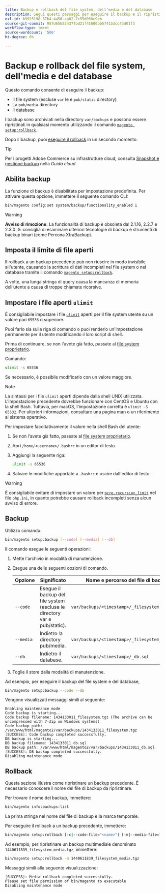 ```yaml
---
title: Backup e rollback del file system, dell'media e del database
description: Segui questi passaggi per eseguire il backup e il ripristino di Adobe Systems Commerce applicazione.
exl-id: b9925198-37b4-4456-aa82-7c55d060c9eb
source-git-commit: 987d65b52437fbd21f41600bb5741b3cc43d01f3
workflow-type: tm+mt
source-wordcount: '506'
ht-degree: 0%

---
```


# Backup e rollback del file system, dell&#39;media e del database

Questo comando consente di eseguire il backup:

* Il file system (escluse `var` le e `pub/static` directory)
* La `pub/media` directory
* Il database

I backup sono archiviati nella directory `var/backups` e possono essere ripristinati in qualsiasi momento utilizzando il comando [`magento setup:rollback`](uninstall-modules.md#roll-back-the-file-system-database-or-media-files).

Dopo il backup, puoi [eseguire il rollback](#rollback) in un secondo momento.

>[!TIP]
>
>Per i progetti Adobe Commerce su infrastrutture cloud, consulta [Snapshot e gestione backup](https://experienceleague.adobe.com/en/docs/commerce-cloud-service/user-guide/develop/storage/snapshots) nella _Guida cloud_.

## Abilita backup

La funzione di backup è disabilitata per impostazione predefinita. Per attivare questa opzione, immettere il seguente comando CLI:

```bash
bin/magento config:set system/backup/functionality_enabled 1
```

>[!WARNING]
>
>**Avviso di rimozione:**
>La funzionalità di backup è obsoleta dal 2.1.16, 2.2.7 e 2.3.0. Si consiglia di esaminare ulteriori tecnologie di backup e strumenti di backup binari (come Percona XtraBackup).

## Imposta il limite di file aperti

Il rollback a un backup precedente può non riuscire in modo invisibile all&#39;utente, causando la scrittura di dati incompleti nel file system o nel database tramite il comando [`magento setup:rollback`](uninstall-modules.md#roll-back-the-file-system-database-or-media-files).

A volte, una lunga stringa di query causa la mancanza di memoria dell’utente a causa di troppe chiamate ricorsive.

## Impostare i file aperti `ulimit`

È consigliabile impostare i file [`ulimit`](https://ss64.com/bash/ulimit.html) aperti per il file system utente su un valore pari `65536` o superiore.

Puoi farlo sia sulla riga di comando o puoi renderlo un&#39;impostazione permanente per il utente modificando il loro script di shell.

Prima di continuare, se non l&#39;avete già fatto, passate al [file system proprietario](../prerequisites/file-system/overview.md).

Comando:

```bash
ulimit -s 65536
```

Se necessario, è possibile modificarlo con un valore maggiore.

>[!NOTE]
>
>La sintassi per i file `ulimit` aperti dipende dalla shell UNIX utilizzata. L&#39;impostazione precedente dovrebbe funzionare con CentOS e Ubuntu con la shell Bash. Tuttavia, per macOS, l&#39;impostazione corretta è `ulimit -S 65532`. Per ulteriori informazioni, consultare una pagina man o un riferimento al sistema operativo.

Per impostare facoltativamente il valore nella shell Bash del utente:

1. Se non l&#39;avete già fatto, passate al [file system proprietario](../prerequisites/file-system/overview.md).
1. Apri `/home/<username>/.bashrc` in un editor di testo.
1. Aggiungi la seguente riga:

   ```bash
   ulimit -s 65536
   ```

1. Salvare le modifiche apportate a `.bashrc` e uscire dall&#39;editor di testo.

>[!WARNING]
>
>È consigliabile evitare di impostare un valore per [`pcre.recursion_limit`](https://www.php.net/manual/en/pcre.configuration.php) nel file `php.ini`, in quanto potrebbe causare rollback incompleti senza alcun avviso di errore.

## Backup

Utilizzo comando:

```bash
bin/magento setup:backup [--code] [--media] [--db]
```

Il comando esegue le seguenti operazioni:

1. Mette l&#39;archivio in modalità di manutenzione.
1. Esegue una delle seguenti opzioni di comando.

   | Opzione | Significato | Nome e percorso del file di backup |
   |--- |--- |--- |
   | `--code` | Esegue il backup del file system (escluse le directory var e pub/static). | `var/backups/<timestamp>/_filesystem.tgz` |
   | `--media` | Indietro la directory pub/media. | `var/backups/<timestamp>/_filesystem_media.tgz` |
   | `--db` | Indietro il database. | `var/backups/<timestamp>/_db.sql` |

1. Toglie il store dalla modalità di manutenzione.

Ad esempio, per eseguire il backup del file system e del database,

```bash
bin/magento setup:backup --code --db
```

Vengono visualizzati messaggi simili al seguente:

```
Enabling maintenance mode
Code backup is starting...
Code backup filename: 1434133011_filesystem.tgz (The archive can be uncompressed with 7-Zip on Windows systems)
Code backup path: /var/www/html/magento2/var/backups/1434133011_filesystem.tgz
[SUCCESS]: Code backup completed successfully.
DB backup is starting...
DB backup filename: 1434133011_db.sql
DB backup path: /var/www/html/magento2/var/backups/1434133011_db.sql
[SUCCESS]: DB backup completed successfully.
Disabling maintenance mode
```

## Rollback

Questa sezione illustra come ripristinare un backup precedente. È necessario conoscere il nome del file di backup da ripristinare.

Per trovare il nome dei backup, immettere:

```bash
bin/magento info:backups:list
```

La prima stringa nel nome del file di backup è la marca temporale.

Per eseguire il rollback a un backup precedente, immettere:

```bash
bin/magento setup:rollback [-c|--code-file="<name>"] [-m|--media-file="<name>"] [-d|--db-file="<name>"]
```

Ad esempio, per ripristinare un backup multimediale denominato `1440611839_filesystem_media.tgz`, immettere:

```bash
bin/magento setup:rollback -m 1440611839_filesystem_media.tgz
```

Messaggi simili alla seguente visualizzazione:

```
[SUCCESS]: Media rollback completed successfully.
Please set file permission of bin/magento to executable
Disabling maintenance mode
```
